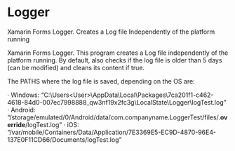 # Logger
Xamarin Forms Logger. Creates a Log file Independently of the platform running

Xamarin Forms Logger. This program creates a Log file independently of the platform running. By default, also checks if the log file is
 older than 5 days (can be modified) and cleans its content if true. 

The PATHS where the log file is saved, depending on the OS are:

· Windows: “C:\Users\<User>\AppData\Local\Packages\7ca201f1-c462-4618-84d0-007ec7998888_qw3nf19x2fc3g\LocalState\Logger\logTest.log”
· Android: “/storage/emulated/0/Android/data/com.companyname.LoggerTest/files/.__override__/logTest.log”
· iOS: “/var/mobile/Containers/Data/Application/7E3369E5-EC9D-4870-96E4-137E0F11CD66/Documents/logTest.log”
